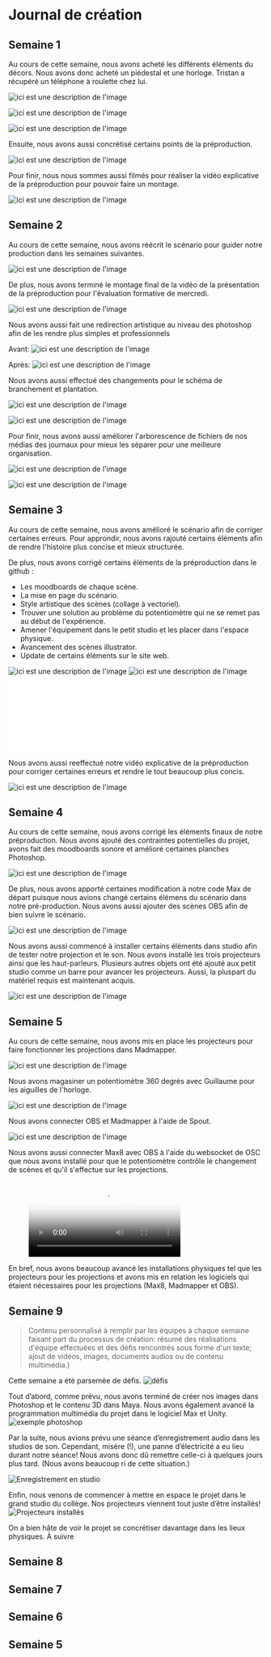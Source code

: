 # Journal de création

## Semaine 1

Au cours de cette semaine, nous avons acheté les différents éléments du décors. Nous avons donc acheté un piédestal et une horloge. Tristan a récupéré un téléphone à roulette chez lui. 

![ici est une description de l'image](medias/collectif/Semaine1/piedestale.jpg)

![ici est une description de l'image](medias/collectif/Semaine1/tel.jpg)

![ici est une description de l'image](medias/collectif/Semaine1/horloge.png)

Ensuite, nous avons aussi concrétisé certains points de la préproduction.

![ici est une description de l'image](medias/collectif/Semaine1/git.JPG)

Pour finir, nous nous sommes aussi filmés pour réaliser la vidéo explicative de la préproduction pour pouvoir faire un montage.

![ici est une description de l'image](medias/collectif/Semaine1/montage_preproduction.png)

## Semaine 2

Au cours de cette semaine, nous avons réécrit le scénario pour guider notre production dans les semaines suivantes.

![ici est une description de l'image](medias/collectif/Semaine2/scenario_updated.JPG)

De plus, nous avons terminé le montage final de la vidéo de la présentation de la préproduction pour l'évaluation formative de mercredi.

![ici est une description de l'image](medias/collectif/Semaine2/Presentation_preproduction_video.png)

Nous avons aussi fait une redirection artistique au niveau des photoshop afin de les rendre plus simples et professionnels

Avant: ![ici est une description de l'image](medias/collectif/Semaine2/plaine_01.jpg)

Après: ![ici est une description de l'image](medias/collectif/Semaine2/design_revamp.png)

Nous avons aussi effectué des changements pour le schéma de branchement et plantation.

![ici est une description de l'image](medias/collectif/Semaine2//branchement.png)

![ici est une description de l'image](medias/collectif/Semaine2/plantation.png)

Pour finir, nous avons aussi améliorer l'arborescence de fichiers de nos médias des journaux pour mieux les séparer pour une meilleure organisation.

![ici est une description de l'image](medias/collectif/Semaine2/arborescence1.JPG)

![ici est une description de l'image](medias/collectif/Semaine2/arborescence.JPG)

## Semaine 3

Au cours de cette semaine, nous avons amélioré le scénario afin de corriger certaines erreurs. Pour approndir, nous avons rajouté certains éléments afin de rendre l'histoire plus concise et mieux structurée. 

 
De plus, nous avons corrigé certains éléments de la préproduction dans le github :
- Les moodboards de chaque scène. 
- La mise en page du scénario.
- Style artistique des scènes (collage à vectoriel).
- Trouver une solution au problème du potentiomètre qui ne se remet pas au début de l'expérience.
- Amener l'équipement dans le petit studio et les placer dans l'espace physique.
- Avancement des scènes illustrator.
- Update de certains éléments sur le site web.


![ici est une description de l'image](medias/collectif/Semaine3/resume_image.png)
![ici est une description de l'image](medias/collectif/Semaine3/scenario.JPG)
![Scénario](medias/collectif/Semaine3/scenario_horloge_de_l'apocalypse.md)

Nous avons aussi reeffectué notre vidéo explicative de la préproduction pour corriger certaines erreurs et rendre le tout beaucoup plus concis.   

![ici est une description de l'image](medias/collectif/Semaine2/Presentation_preproduction_video.png)

## Semaine 4

Au cours de cette semaine, nous avons corrigé les éléments finaux de notre préproduction. Nous avons ajouté des contraintes potentielles du projet, avons fait des moodboards sonore et amélioré certaines planches Photoshop. 

![ici est une description de l'image](medias/collectif/semaine4/probleme.PNG)

De plus, nous avons apporté certaines modification à notre code Max de départ puisque nous avions changé certains élémens du scénario dans notre pré-production. Nous avons aussi ajouter des scènes OBS afin de bien suivre le scénario.

![ici est une description de l'image](medias/collectif/semaine4/speaker.jpg)

Nous avons aussi commencé à installer certains éléments dans studio afin de tester notre projection et le son. Nous avons installé les trois projecteurs ainsi que les haut-parleurs. Plusieurs autres objets ont été ajouté aux petit studio comme un barre pour avancer les projecteurs. Aussi, la pluspart du matériel requis est maintenant acquis.

![ici est une description de l'image](medias/collectif/semaine4/defalco.jpg)

## Semaine 5

Au cours de cette semaine, nous avons mis en place les projecteurs pour faire fonctionner les projections dans Madmapper. 

![ici est une description de l'image](medias/collectif/Semaine5/projecteurs.jpg)

Nous avons magasiner un potentiomètre 360 degrés avec Guillaume pour les aiguilles de l'horloge.

![ici est une description de l'image](medias/collectif/Semaine5/potentiometre.png)

Nous avons connecter OBS et Madmapper à l'aide de Spout.

![ici est une description de l'image](medias/collectif/Semaine5/OBS_madmapper.png)

Nous avons aussi connecter Max8 avec OBS à l'aide du websocket de OSC que nous avons installé pour que le potentiomètre contrôle le changement de scènes et qu'il s'effectue sur les projections.

<figure class="video_container">
  <video controls="true" allowfullscreen="true" poster="medias/collectif/Semaine5/projecteurs.jpg">
    <source src="medias/collectif/Semaine5/video_projections.mp4" type="video/mp4">
  </video>
</figure>

En bref, nous avons beaucoup avancé les installations physiques tel que les projecteurs pour les projections et avons mis en relation les logiciels qui étaient nécessaires pour les projections (Max8, Madmapper et OBS).

## Semaine 9
> Contenu personnalisé à remplir par les équipes à chaque semaine faisant part du processus de création: résumé des réalisations d'équipe effectuées et des défis rencontrés sous forme d'un texte; ajout de vidéos, images, documents audios ou de contenu multimédia.)


Cette semaine a été parsemée de défis.
![défis](medias/exemple_general.jpg)

Tout d’abord, comme prévu, nous avons terminé de créer nos images dans Photoshop et le contenu 3D dans Maya. Nous avons également avancé la programmation multimédia du projet dans le logiciel Max et Unity.
![exemple photoshop](medias/exemple_photoshop.jpg)

Par la suite, nous avions prévu une séance d’enregistrement audio dans les studios de son. Cependant, misère (!), une panne d’électricité a eu lieu durant notre séance! Nous avons donc dû remettre celle-ci à quelques jours plus tard. (Nous avons beaucoup ri de cette situation.)

![Enregistrement en studio](medias/exemple_studio1.jpg)

Enfin, nous venons de commencer à mettre en espace le projet dans le grand studio du collège. Nos projecteurs viennent tout juste d’être installés! 
![Projecteurs installés](medias/exemple_projector.jpg)

On a bien hâte de voir le projet se concrétiser davantage dans les lieux physiques. À suivre



## Semaine 8

## Semaine 7

## Semaine 6

## Semaine 5














